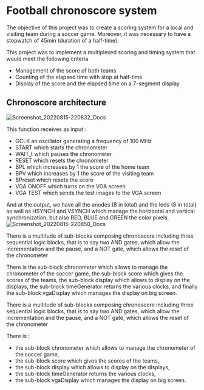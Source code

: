 # Football chronoscore system
The objective of this project was to create a scoring system for a local and visiting team during a soccer game. Moreover, it was necessary to have a stopwatch of 45min (duration of a half-time).

This project was to implement a multiplexed scoring and timing system that would meet the following criteria
- Management of the score of both teams
- Counting of the elapsed time with stop at half-time
- Display of the score and the elapsed time on a 7-segment display

## Chronoscore architecture

![Screenshot_20220815-220832_Docs](https://user-images.githubusercontent.com/91113788/184711148-014af828-a47c-4866-85d6-ab73fba7d422.jpg)

This function receives as input :
- GCLK an oscillator generating a frequency of 100 MHz
- START which starts the chronometer
- WAIT_t which pauses the chronometer
- RESET which resets the chronometer
- BPL which increases by 1 the score of the home team
- BPV which increases by 1 the score of the visiting team
- BPreset which resets the score
- VGA ONOFF which turns on the VGA screen
- VGA TEST which sends the test images to the VGA screen 

And at the output, we have all the anodes (8 in total) and the leds (8 in total) as well as HSYNCH and VSYNCH which manage the horizontal and vertical synchronization, but also RED, BLUE and GREEN the color pixels.
![Screenshot_20220815-220850_Docs](https://user-images.githubusercontent.com/91113788/184709869-c5466e85-9cde-4bb1-a7d8-0dd4cf185838.jpg)

There is a multitude of sub-blocks composing chronoscore including three sequential logic blocks, that is to say two AND gates, which allow the incrementation and the pause, and a NOT gate, which allows the reset of the chronometer

There is the sub-block chronometer which allows to manage the chronometer of the soccer game, the sub-block score which gives the scores of the teams, the sub-block display which allows to display on the displays, the sub-block timeGenerator returns the various clocks, and finally the sub-block vgaDisplay which manages the display on big screen.

There is a multitude of sub-blocks composing chronoscore including three sequential logic blocks, that is to say two AND gates, which allow the incrementation and the pause, and a NOT gate, which allows the reset of the chronometer

There is :
- the sub-block chronometer which allows to manage the chronometer of the soccer game,
- the sub-block score which gives the scores of the teams,
- the sub-block display which allows to display on the displays, 
- the sub-block timeGenerator returns the various clocks, 
- the sub-block vgaDisplay which manages the display on big screen.


